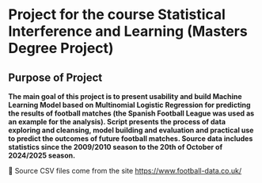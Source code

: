 # Project for the course Statistical Interference and Learning (Masters Degree Project)

## Purpose of Project

**The main goal of this project is to present usability and build Machine Learning Model based on Multinomial Logistic Regression for predicting the results of football matches (the Spanish Football League was used as an example for the analysis). Script presents the process of data exploring and cleansing, model building and evaluation and practical use to predict the outcomes of future football matches. 
Source data includes statistics since the 2009/2010 season to the 20th of October of 2024/2025 season.**

🔸 Source CSV files come from the site https://www.football-data.co.uk/

